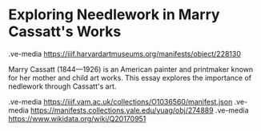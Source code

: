 # Exploring Needlework in Marry Cassatt's Works

.ve-media https://iiif.harvardartmuseums.org/manifests/object/228130

Marry Cassatt (1844—1926) is an American painter and printmaker known for her mother and child art works. This essay explores the importance of nedlework through Cassatt's art.

.ve-media https://iiif.vam.ac.uk/collections/O1036560/manifest.json
.ve-media https://manifests.collections.yale.edu/yuag/obj/274889
.ve-media https://www.wikidata.org/wiki/Q20170951